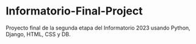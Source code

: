 # Informatorio-Final-Project
Proyecto final de la segunda etapa del Informatorio 2023 usando Python, Django, HTML, CSS y DB.
